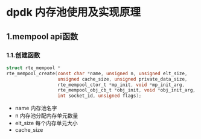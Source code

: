 # dpdk 内存池使用及实现原理

## 1.mempool api函数

### 1.1.创建函数
```c
struct rte_mempool *
rte_mempool_create(const char *name, unsigned n, unsigned elt_size,  
                   unsigned cache_size, unsigned private_data_size,  
                   rte_mempool_ctor_t *mp_init, void *mp_init_arg,  
                   rte_mempool_obj_cb_t *obj_init, void *obj_init_arg,  
                   int socket_id, unsigned flags);  
```
* name 内存池名字
* n    内存池分配内存单元数量
* elt_size 每个内存单元大小
* cache_size
